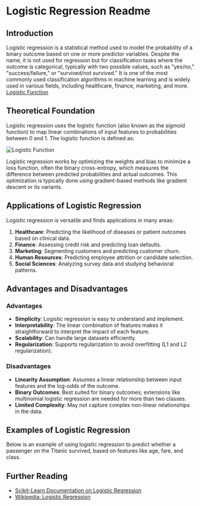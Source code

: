 # Logistic Regression Readme

## Introduction
Logistic regression is a statistical method used to model the probability of a binary outcome based on one or more predictor variables. Despite the name, it is not used for regression but for classification tasks where the outcome is categorical, typically with two possible values, such as "yes/no," "success/failure," or "survived/not survived." It is one of the most commonly used classification algorithms in machine learning and is widely used in various fields, including healthcare, finance, marketing, and more.
[Logistic Function](https://cdn-images-1.medium.com/max/960/1*UgYbimgPXf6XXxMy2yqRLw.png)
## Theoretical Foundation
Logistic regression uses the logistic function (also known as the sigmoid function) to map linear combinations of input features to probabilities between 0 and 1. The logistic function is defined as:

![Logistic Function](https://andymath.com/wp-content/uploads/2019/08/Logistic-Function.jpg)

Logistic regression works by optimizing the weights and bias to minimize a loss function, often the binary cross-entropy, which measures the difference between predicted probabilities and actual outcomes. This optimization is typically done using gradient-based methods like gradient descent or its variants.

## Applications of Logistic Regression
Logistic regression is versatile and finds applications in many areas:

1. **Healthcare**: Predicting the likelihood of diseases or patient outcomes based on clinical data.
2. **Finance**: Assessing credit risk and predicting loan defaults.
3. **Marketing**: Segmenting customers and predicting customer churn.
4. **Human Resources**: Predicting employee attrition or candidate selection.
5. **Social Sciences**: Analyzing survey data and studying behavioral patterns.

## Advantages and Disadvantages
### Advantages
- **Simplicity**: Logistic regression is easy to understand and implement.
- **Interpretability**: The linear combination of features makes it straightforward to interpret the impact of each feature.
- **Scalability**: Can handle large datasets efficiently.
- **Regularization**: Supports regularization to avoid overfitting (L1 and L2 regularization).

### Disadvantages
- **Linearity Assumption**: Assumes a linear relationship between input features and the log-odds of the outcome.
- **Binary Outcomes**: Best suited for binary outcomes; extensions like multinomial logistic regression are needed for more than two classes.
- **Limited Complexity**: May not capture complex non-linear relationships in the data.

## Examples of Logistic Regression
Below is an example of using logistic regression to predict whether a passenger on the Titanic survived, based on features like age, fare, and class.



## Further Reading
- [Scikit-Learn Documentation on Logistic Regression](https://scikit-learn.org/stable/modules/generated/sklearn.linear_model.LogisticRegression.html)
- [Wikipedia: Logistic Regression](https://en.wikipedia.org/wiki/Logistic_regression)

